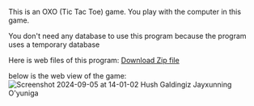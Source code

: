 This is an OXO (Tic Tac Toe) game. You play with the computer in this game.

You don't need any database to use this program because the program uses a temporary database

Here is web files of this program: [Download Zip file](https://github.com/user-attachments/files/16886826/WebForOXOGame.zip)


below is the web view of the game:
![Screenshot 2024-09-05 at 14-01-02 Hush Galdingiz Jayxunning O'yuniga](https://github.com/user-attachments/assets/00ba17f6-bd22-4d2d-8404-1a816c75f9f6)


